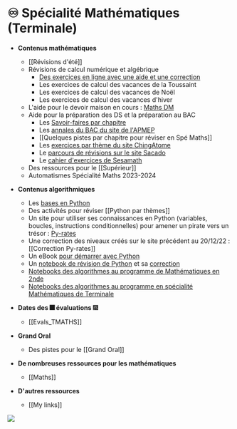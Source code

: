 # ♾️ Spécialité Mathématiques (Terminale)

- **Contenus mathématiques**
	- [[Révisions d'été]]
	- Révisions de calcul numérique et algébrique
		- [Des exercices en ligne avec une aide et une correction](https://tremulotmaths.github.io/remiseaniveau/remiseaniveau.html)
		- Les exercices de calcul des vacances de la Toussaint
		- Les exercices de calcul des vacances de Noël
		- Les exercices de calcul des vacances d'hiver
	- L'aide pour le devoir maison en cours : [Maths DM](Maths_DM.md)
	- Aide pour la préparation des DS et la préparation au BAC
		- Les [Savoir-faires par chapitre](https://prism-floor-4b0.notion.site/Savoirs-faire-par-chapitre-f786fcf015364479b8574b7c996f037e)
		- Les [annales du BAC du site de l'APMEP](https://www.apmep.fr/Annales-examens-Brevet-CAP-BEP-Bac-BTS-et-concours-niveau-Terminale)
		- [[Quelques pistes par chapitre pour réviser en Spé Maths]]
		- Les [exercices par thème du site ChingAtome](https://chingatome.fr/)
		- Le [parcours de révisions sur le site Sacado](https://sacado.xyz/group/eaa8618a)
		- Le [cahier d'exercices de Sesamath](https://manuel.sesamath.net/numerique/?ouvrage=cah1ere_tle_spe_2022)
	- Des ressources pour le [[Supérieur]]
	- Automatismes Spécialité Maths 2023-2024

- **Contenus algorithmiques**
	- Les [bases en Python](http://193.49.249.136:20180/~web/mpsi/cours.php)
	- Des activités pour réviser [[Python par thèmes]]
	- Un site pour utiliser ses connaissances en Python (variables, boucles, instructions conditionnelles) pour amener un pirate vers un trésor : [Py-rates](https://py-rates.fr/)
	- Une correction des niveaux créés sur le site précédent au 20/12/22 : [[Correction Py-rates]]
	- Un eBook [pour démarrer avec Python](https://www.calameo.com/read/006275542d7b71bd218c2)
	- Un [notebook de révision de Python](https://notebook.basthon.fr/?ipynb=eJztXFtzG0d2_ittiFUEuBAWIEWvzZKccrx-2C0nVqxdvxgKMRg0yJZmeuDpGS4pl6vymn_hykvMfch7nvHH8p1zumd6AFCUKZFOUnaVTHKmr6fP5TuXnh96qc4y1zv57oderqtkkVRJ7-SHH4f8_LS6WuneSS9PyteL4m-2N-y5oi5TevZIfaWdmicO_19o9fyqOi-sSmqVXaXra60WiXUq29fWaXNmda5thXZO_VNSna-v86Qy39fa9X4c_tKJv9ov5q90WpklzZtqZYtKz4vitfpzvbqqdKm0o6nURVE7lZgFnqx_UqVeldouSq1WRi-UtmHJ-K3UF8VVggVitO9roxaFqdT67xUaX9TRntA07yx_pKZ2aqMV0dRVUVc04zLBKMm8KBfJPNNDtUqYUqvEUl_p-qdMWUyS8EuZsSrXP4NyhT2j1mVSVWWywh5qq9bXFyBjrTOsuErKhYzxojYX-o3K6CDMcrm-xj4rp_SlLlOT4imP_RP9GKlvmSjUng4DbfIVdaRdr8r1dbr-eUEnlZ4nWGMzhpr21v8mBMWaXhU11vPRtDei6dsR19dnSSYnnSUqLcqSiCIkTjNsmkjs6hJLVZnRdjQa3eH8H6nJSL2oivQ1FkGbMHZZlHQihb0LPz2iATHkXyuTGcfDMPckpaFzc8oZptEdhv4jywCYNCG-w6Bb8rAhDjGvVWqFcdSC3oKSJZizqrRKQNILU62vh-AIHW9eOV0malErWhGkIp9j0j7mMehc1OEJBkxNnmQDekZD4KzX_2V5fWlSYvz1zyWW0gfD5UUVWq3OS8j6gI_8n_nIM_CoE25f7DOfg0MM1lnkfnd5YhfMud11ghez_dqTW9clj_mcN_uuXYYq3YesPV7_9HhhsKmM-LdwvieRUhivAu-V-sy4iijoEgUeX2HZEEcbbUJGRots31i0rYVvZ8au6qo_7f1LGJDEiKaZ9gYzXvaXVWegG2YTbUhLOzgIjHVw4LUHnxVzcstzK10HDUS9hAXBShU94ROhswEVCltpa0QQ5LVTubG1S2uMM4S-euV_p24Yw13l8wI_T1uqx4vO4kXrLtE7O8Ww4MaWcO3Iz3jkr_D4jZpDzFkz6ctVZlIRUq9prsGJpLPqpuejkfoC4xTeVHhGSgxtKoHWAdeziKTFQhQ1yEQaET_LXGgDTmSND9HEe2qTQQuTDKLPSP2ZBNtg0sKmKoc0ktBcgH4sa2IxVquirLxuwRIxf-a2FFUPTAICLHonyyRzekMZ0GRdnfWlaNqphd1MWgYFM7Gww2yAJKWpyMjQPohmZ7XJSJ9WbsT9Orw5nXqpMBZkKY2uZcVtJ08VOkaX1JWXjYy0DzYpVqZdil9Zc_isTBrOoEX2HSld_Dbwxj1pGJasK_WiQYSlLrEdnjMV0g_FAoAlyABMe1-GBtOe6oMzp71vaovfcSKf27MMZzSg37Ej560OppuTIqTfwRY1zQXzSaSzpCcy2ooqieFIYvaT5dKk5yI_y8K4LmsX1mInTNdvkwws8wanT4RvmmCcKlkFk0W9oepoQCzeMkWwXIYZ1C3NkgvoWR4w7O1N4DuMYC4wEsmFp5R6piLlItuQkUg4SCH8A04YagZsBCuM4XBGp2lR26p3YussG_YgDxiAsNvLX26aPmfqkDDmiSEdkojVvoAFj1XCroOvbWseRx7FuBoDkiG4SZWuSkzTF00Xsw706AeUrbeQ_pFgn4W-AI-8EVPVcElX8REjXbRASXiFpS0SXTHnMnWj0TTNJFv1B31fB_g8gWRYUYfAd8X6v0U9iwllo2a9yRdNL2iX1lmvyMITO0Onll3BwCY7FtQrKBAivc04kk1ULK0YkEw3aWMs4iZ8AQM2aI0QqWtjF6QjSj6AeFWsH3-C5AELW8djl6Ismk1uIgKy1B7wE_ws8lWld60u9I5tG9saLANbrGaqz7aBjRhjKcfIabbMiqTzVkZyAWDVl4MH4uypTc7eolDW_4G3Xpu0Tas-fhuoRzFHxCSPOJrBKOm_hvhDIBKhNzGIM-zfyGkIjYIQ0Bz3JABfW0FJ4KiUnpmyoUy0dlrVyUMfQ9V_h6MYPACNXhhFTjn8BrtguW7N-02S0PgHw2aH7NQyXnA6n2ds8B-MpuTdg6gsbR2yZh6jBKtZQM8YK-EAOnXyrNwWsentfXMk3HQACnGCiDnzVQLMRRZRrA2xCVE8OFUCPknnYYYERwNDuspwPsskNZkYHlJpomk6ntP_0VOY9r7d1Z5HOoGaH9Kfw2nv94fjEfopCjZJPIWoxG0J4zGhEuch807kGzxK2mELbwKg2Qay0x6NTraFYCX5LuwEh8cCxMlVM-UZe1XkP9BB45BgKVcJO1Hkr-B9zoEYrILo343O9P2-N4wiz8piaFID-3E_jHpwsB3NOTigc17_O5wQdjqFBYR8jA05zldf4n-lNbJaogmgxxzqpWbzuBnOwHY8ywu6zIsrba0AkiY4ErHaEI4E-DFJd-BH4J0ZTrsMgJudilVtXORstK-8Q0ee0ZJw-fsJCk1-T2fB4adDH33yvIPfiLC8hcCq7kPEuppZxBMkD76dZEc4LRIkwT9toIACWXlwAL4SFlczGnMWxYPJdMChLgvI_fqa-EFQQ3DP9e4wTCfk2uUpnu9r693laCMcsyPphnDFsQGJouwSwoFXHBxrIE1EqmP23cvZMMQ_vbqgIAD5gSzfrDY4VMfBFuLIRaQQHkwl864nUMrfTcZDdYh_R_j3BP-O8e9j_PvDUH2CH5_i32Q8fhkrX2gXOH6EkHMj0I9p2EbFWQvL08mQ9N69eaKM_lmHmNK7ljt0dHPOQ2Vab5OoYi3cCzpGlxAYNeKceb3OXZhlPicQxO_w2NY5eKCoQrTXNawjMaeUje6YQqzER_JUInE1xWj2-vWpHeyRa8jBJaYj-LYicWEzhiWpvfp0vCeTQ5UZEbXY4WzJ7_csrrGcxUyID2YsPLeTcZxa70nL2-_GL30g8vnm4KSsMXj-HoNPwuC6Sj8UX6v7ZOyvgpHyB-Kwtwy6I9jhZv8cY4x5HIQcitWPnk1eDtX9837wNmM29G64l8pL_ABxNJ8WQ8yboizQtYD6fRkG7rgoQtHh-41bK69nPqKxNNbDUZGWhz3ow1900NJl5Ld5OB4Pdmi1lvPfotUO71erHRx8A-hUwogIsAq-QUr2I7a_5CowTtrBBTCDSwrGMbrMtavLhz6dIzqdQPejQPcJkb376HD70dH2oyfbj463H328_egP248-2X706fajyW4WqcrCuFt55Oi-eeRdYThxDSGQDbbhMNk-RfXoTA0FO8Q-SbiujVjRBHuPj_eIj44FfYdMW8cp1RLmaWjjLUef_VLOijcWZu_x0d7gNyAfi9bhaCNHA3CyYDxiyVG-A173-Y0ljh9nLdEsgOmzMsl9YhRanSPZONiWegLjm3UQeiLszAEJ4BBO-oalSXRKyCsZkan9shEGCkdc2Sq5BGQwy9FopDSIjJ8zjoGapZJnG--8ySG24QEpUsAOIY69Mmmdwd3mZN4CQD-xZ8R8J9RwMlKQiWCUtNQRhJWGDJlPXmH2CL9UanYyo_wh4SqZHjTx21hwhopgf3nT4H656mx9bRmSSQqaYohC6T4FxpJM5MRJHs0FftcuJMVCphE0dDU8H5Oz77sfDTUMy6I1-birLGnj2OhQl0udVqQacHA7qSE-DBGD9gAi7DpRYs23jt4s3ucS3nEqKzFgdGonFHC1eVjEG3RAOF64fBeaXLwGrRWGAFogvVd0MfElAM0E1c416Ze4ybsd-gPRgIl-NFIv9uGtXKlE4nkcUMF-McHtUI5FyktWEKwHM_6_NJINRUBdnqrJJ5Bjhf9ak1tzZZPUJcCa9KmIhDIRzBE3N05etY3vSWULHIjDcpi5cq1d5QNqGGSkCMVRUsk7hCH7x4faFm_MEuGNuThP0Gl_wbAiwnvJs_keMMYsUc-eqfnMC2fc4LPQ4DP__qj7_ml4_9S_f9J9P52e6e9VM0iY5XizVRa1ehpafbzZykatPqJWdzBjbWBcYI0Ud3jJciIbFCbPQFBOuqZDBgievkPWFB25nRWl0Bgg5oMlkG8Xiw6fJrDpb1R6TmhJ4nZpUZQ-W-wkp8KajawcsJAN4QKv9TqtWWdK-OKCglycqpu71Dh3Y-CdpBHwLbRqahFk0lY4ZRp9yzhNqxvHISEPk4GtxgrEV023z56Nt6S5HSUAOE-ncPZv0QRtX4oJhe6kZreH-NUBehsn306kdaPgjixTUVOuwZFx8DlUw9WjFQWxcuBsCpY6Ywv7G8KOBfVIYMy8qFNigv6mLaf05voa2xvcrRD0iApB4xlmS1I0_awoXWMUQsiRTiQctQ5Te5WGQc8TgrgAhnepcX6P-UKa0B-1OAmEp6jMilQtlYoBrka067vBDjxCfYQOngzsVQoya7kt1JtSE0UlHKoEoNf94wGgES-lORR16yrUsZRqRcr_LiXCbfDFibhOtnDntHcy7b0NcfqSwsS-BVL2uaRyexcxJwb4vZM-Dk4EqzX4dZzepOADE814153tYmlCjnNMPJ-CfANSFseqry_x14AiFt3yl72xGHjz9HhvRHVyBEK56pFLMo83-Cenokh_vr5Ypqb6F4kghhpkDorTxBTnpuwl_n7SQF0j7OpZUceM1A5pdRiNKOsr08cbQX22KKVYyTaPioYzod0AfsTzlkU8bW1L3AnFCzsEvo2wkw5hJ-O3UHYSKDsZg7RtXsEHSSzVGxobKuGdrv1vn3ZpPvLQrQVHTfU8168E0k1JpYJXefWkXYky-1GiZFG35JWIbnBKd1Fpg0hDdfhB6CTMYxgeJ75-N4QxcaKHxOGH055o12a5xtdoEeszc7o6TcnBu_DXCKJRsNyjoTrmoPCnDwf5Nok2GWwglX8sLJXR0X2IQfzG3Bcq-cInWxeNeg6ub8tBPmboY0E-n7ygGor1f5JyI8RdJisfe_YZtiYUw6-5NiMUqtCbmtBXmQXvVlJITyhAbA4ODtU2oV42gaBIn0dL28hGPZn5cvZQbpBCS3CQqBvIHBOXT8a8CClwotCnv7rTVlJ7hg2J3WGoVys1m9Yo8mSTqi7h3XIEipJIfmaazGft3kkdTyat1ghpaqKYhqtQlC5OsjAJKFZycOCrE_H3ubYU2jg4eOAg_zGd4SXO8HfHB5d8jpexnXqpHjUpdrhhOUgmZxIKHik7Az3C8vmEz5oLy2wa6sqXfDRUsJoaNho-vU5skGGyrPn1X7GGy-BnyeJ-fXDfgveaD5RFpcuTE46sj7kGUsqzPKSIAdRvWH4DbB9ugO2_nZtMx3D7ZsALEEH5HS9TjTf4XmD7LbPdDqBvWtHtgT7eddvhZDuecYd8468Gdx9MdTUggiIRjwhGJRyo01Gd39gDoqa8L3Sa2kB1P8hTSjCfYBwmga8_bwsnmnZkQrB5g3nY0Bq79LdvtJilcYwBQjeqYCxsSJ7tHlr6Rbtqfv0d1Iv05xyxKJsbllfRUQRC3LB5r29dneHwffmezP5IqpoEQhjopYSuv57lXAS-e8ag_LxKF1m-N5XdoG3h8hdvz4l4fRKlRZo7D1GofjSiq0Wip-XmEIz_3zHKq4Tcoq4lb0EXTt5Yc0f_9CFNj1DhN-MTa5knYnkCSHFt_v8uBkQ3UNIrzqj-WFxZiQpKWY-aZ0UKMxGTWpw7KOzCBPFszAWj8awAInN0fFLPWMwzcyYQVW5t-Nj6FreCr3oNFgPnbaWQo9u362ti6dJfmZM-bL-aqjjihdlCL2k3p6FJH0-TfP0z1UOeNnfUHfmVlEabxW1n4S5Py3QMGOUSbBPzaoIInn7oYJnP4s00RaYVsequJczCwN3btYRGLwrbXg72dbdtRxWNpyxoC6dU7qHGWV5P_XhNUg4bh--arYTj9Rdu2KpGbrwvo25d-AC4OzFOUXDtMqaQm3Ll5CpiBLv52DwLbYp1qeHv2G5xGFl6e1FcCa821uFDRd84LU-pW64Z9nv0_BaFKMPqbyj7BV784y4eZbUt0SOKKHXuSZBupfjXMqnb-piQiNoMZvJ94dAxBLa-2UUYnjIETTgp0VwlfDgIRIJIrqruXw4Iu4iINFRJhBLE_2ATaicVjpLC1DZi8ihtcSlQQJhEkVu4PTLzCidzIlf5csrOHkwbFIXD7mErtq_jOvbYbSAy006-bNB6jMEBlL1Njga_vg_YRiY6jCeRi1NeKJlKH_2S9HCXvD6AEIINM8vARKTOX49ovezNcMee3butbEs6By3iyy6kOEhylLGyoXqwMORvmEDE7nikmjqluYF9LaCAfuY_7wwNvmBGYGW92Pc3BjxWcHzBbgM4tLUk9MUHqVyGdPElA2g-0mEcaKWvbmi3nRdPpJg3ydD3TD7LAB4pzwTSUxVNJy9UN1CgucjNH8-hUCzm5FxMZP0Y-PNwon-nvQ6dIotsQ1I_SM2ig7bgSG6ZNiru8TsWSxtf4rC-MKSUtMKOaxbvJO1fhu_dEIzvHrEMu-MOU3MXpTFmM_oIkE9uiYAlaUrSJmatTFLKjYhi1Ko_c9-XVX8wG7A75bXs3nS6Mnt4uTLy4jIiT1rw1SmHs-zP8MdsqGb4gxpSJX7IKJV00TvftRAarlsvEdpS1R79zjebI6e_0X--dFSdJ46-MORtIG15lRVVZuazLlitStYS_OmJMlmd--8ifcEqvUPj6B6pKH9_v-f5-ZWjXo_Tc5Mb_rwJnr749i8t6e9y2gxpY27tLmaD3TgDFQq1OMAD4JbVbabGi0apSbeDgB5787VEuWOOR_OaKdkVqpDgiYPgN8WCliWMNeHlsFhNa4UuKMpKHcjxbb5-O6T2X87o7H0bm3o6PWBahTZKctRsLq6v-Wtrqfj2WHout67USiL8UqO9MuF6xjv09FIpuahmCBbNw8H7XPO4XxKJ3HaIJJKpnikvx_3J8HjsI0xi6asIb0CGfIddCbzjNoMR3aKhWiBj5Zs_Fybkk3yhU4sUb5yBB_YXd_0V55xMyJneWUJFr6506eVpoS9wUOUN3f3U3dpEgLjvqTzRv1zR3cQ3jxnXheolDBV_FYovl7XYqfudps37wDTotBdChn6Sj575XXeDhp20Z-xztgPJJSPpjL_kc0dNDaJ2gr_NMsz0WTSRFAF3LnTtWOpWlNKxv9lEKVMu-9rqHpYkC9iuxgrHzmq8WJG-tws-p7bHzvP5glnH0QehaishxubTJKG4jDpzHRjvkiqf1OdxLPJdt94u5dFtwdoPRIaVrkw1arK_70WFJqlcwp7DcW0_roepasDoKEvx0f-GwrcuhHAmrzOBna90HZRZU9r_NaeYU18wu6DcblrPBWbRDQfYxLlkfEOh5DJJQ3FkuLPp70JL3PPjAIYw9Bl9ZSFM3anYglNkJOkRSu8-DsAm7CeK6PgcOTOIF2rZTRMYjvJTRByyNTw7jgcGeiOXtM_g2YWvUvrEdfeiyAwtk9ez-ItdUPcmFHr4SC59QHGh5KMEwXL_P3bhXg47s7zWJRWKrnRKfy2Mw-auTm2SM9gTv-MI1mx1JS1JNrhsAWqe5hUXbtjzPeTvI2ymaXVKV99pcFpzbsqyKE9zWj4e-V6mGeYC7jmW3zs5wghLGIZTfVlJAh_tRqsrtMkNNiBkqPD295ePd6-C_p7DV8KYFYaR78_Fb1dXnINxp1QhXbbrOIoX0jsagbme9H78kYaTS_y9kyftH6c59Cp6H_74P_ZrOW4) et sa [correction](https://notebook.basthon.fr/?ipynb=eJzVXUtz48Z2_ittjqpEyhyabz1qxinH9iKuSTyx7_VmOBEhEJRggw0aD11pXK7KNv_ClU2su7iVRTbZhn8s3zmnG2iQoKQhx0rGVbIE4PTr9Hmf0z2_NPwgitLG2ZtfGosg82Ze5jXOfvm1ze_Ps9tl0DhrLLzkp1n8F91oN9I4T3x690y9ClJ14aX4_yxQr2-zq1grL1fRrb-6C9TM06mKDgOdBuGlDhaBzgCXqn_0sqvV3cLLwp_zIG382n7fgV8dxhc_Bn4WzmlcP1A6zoKLOP5JfZMvb7MgUUFKQ6nrOE-VF87wZvWbSoJlEuhZEqhlGMxUoO2U8VcSXMe3HiaI3n7OQzWLw0yt_poB-Dp31gTQRWX6HTXRE-3MiIbO4jyjEeceevEu4mTmXURBWy09xtTS09RWmv5DpDQG8fijjJglq9-BuVhfEnTiZVniLbGGXKvV3TXQmAcRZpx5yUz6-D4Pr4N3KqKNCOfz1R3WmaUquAkSP_Txlvv-jX511A-MFIKnzQDMYkkNadXLZHXnr36f0U75Vx7mWPShJo3VvwpCMacf4xzz-WTS6NDwZY-ru0svkp2OPOXHSUJIERT7ERZNKE7zBFNVURjoTqezw_4_U72O-j6L_Z8wCVpEqOdxQjsS613o6Rl1iC7_nIVRmHI3TD1eEtK-pSoNGUc7dP0V8wCI1CO6Q6cb_LDGDi6tZWqJftSMvgKTCYgzywLlAaXXYba6a4MiAnfxKg0ST81yRTMCVywuMGgT44RoHOf2DTr0w4UXtegddYG9Xv1N8_x8L0H_q98TTKUJglvEmYVaXiXg9RZv-T_xlkeg0VSofXbIdA4KCTHPeGFWt_D0jCm3Ok_QYnSYG3QHecJ9vubFPrZJW_mH4LXnq9-ez0IsKiL6jVPTklAphJeB9pLgMkwzwmDqKdD4EtMGO2pnEdIzIKLDUAM2F7qdhnqZZ81J459th8RGNMyk0ZrytL_OKh1tGU2kIU3t6MgS1tGRkR68V0zJJc0tg9xKIGolJAhSyugN7wjtDbAQ6yzQoTCCfE7VItR56ufopw159aP5m5qhj_R2cRHj93mJdXfSkTvpoIr0ykrRLaixRFzZ80vu-RVev1MXYHOWTMHNMgp9YVIjae5AiSSz8qLls476Ev3ERlUYQvJCWpQHqQOqZxbx45kIaqCJJCJ-JwvBDSiRJT5YE98JJoIUJh5Em476hhg7xKCx9tUC3EhMcw38Ma-Jxlgu4yQzsgVTxPhRuiGoGiASIGDWOJt7URqsCQMarCqzvhZJO9HQm15JoCAmZnaoDaAkCTNSMrQOwtllHkYkT7O0w-0qtDmZGK4INdCShEEuMy4bGazQNqZenhneiEj6YJGiZcqpmJkVm8_CpKAMmmQzJaGLv1pGuXsFwZJ2pVbUiZDUDZbDY_qC-rZoAJAEKYBJ42sLMGmoJihz0vgu1_gbO_KFvoywRy36GytKjdbBcBckCOlvkEVOY0F9Euo0yYmIlqISIjjimENvPg_9K-GfeRymVdKOtcZKGK8_eBFI5h12nxBfgKCfzFtalUWtIeqoQ0xeM0YwXTYzqJkfedeQs9yhXds7S3foIbxGT8QXBlPqpXKEiyxDeiLmIIHwd9hhiBmQEbQwusMenftxrrPGWa_dADOgtRhu2lsQkaXZDG8b9pulReJrb4HXWXCDttuH0994_k8T3fj17ftrui8Y2cTbCy8kkeSJEXANg8CVMHV0lOtS23aMUZTm6JD0yjbJvEwwTFMEp0uJEMsfkFXv2clnYkrNgmuQ3DvRfAXRVeUo0eV1aXcJ6THzOpJArAMZuhCQAY0kSzV0U0sP_X3oYY9df-2BO7WIZNiY8eq_RUWIGmfFqo3ZIdpGLG5aXL4kK4NYCnI9qTInMFPR4kZIAnv-Qwqa9LJiiYEOyXwgjYBJbLNxoERbpSIklRHqGcmphHfNnRXL6N_A_bDHdcp9JyKwikWuWyVkLRing0zgeLHMgrrZ2daufmV9h2lgidlUNVk_sSJley5l6206j2Kv8lV6Sq2Rl9-0nogdJtq7vEeorf4dX41EK0GzJv5qqWcuRbgod9iADWKSwQXy27CKBN9EIGnIPpbshuDIcg6NUcc1gw8oRc36dP9EfnZip2-12H2gT5_ehUmBZwcTtMazp97UrPmIjW09hPHh_zeMfx8qClrAr9Izljml-bONSwv_qV3gi51-tqfSYHERsUH0ZDtE0Q9sEUuCyiZFxoazaj6GDAy1hEuIhsjzTDe2jr7W7t1o37177Hx077RzYv-_Fx-t7q5h2IkzSiy1WHqwfcmUEDVNxE07a51bcQJI7mMEDyQAC2QZgQ7mnh9GorFJrIu0rXiwH-luTxo_1MFzT2dQdW16bE8an_W7HbRTFPSTuBZhiWHJ1mZEealxXWo9EOvZ0wpLu9BagpsOxaRBvZN-JfOefEgORtjX4hCRyxwml-zdkh9HG41NgrWw9NiZJb8R3xccEMMsCP_VKFnTrHvNMOBRmd1DP4QOrWGI8RMzxH07pQhE8S7txjJHR5vxvaMjorjVv8Et5TCEEKNsJJv3HPnNb_C_RIeCN5oUDMELCNScjZX1ABcQa5hPHIRFfBtoLeZhES5ziL4N1xKc4fk1LgCszynoLrEuGLuZyzxMHfez_GRcfPKV5-Sp7ceytNDeNk4stZRHa3heIGgrO9L7_ofrzmAVHTZlop8yaL-lPlP9dea3wKmxIcs9hZ3JEaZk9V9semIeLBVsk7YqREMdh5x8AA55_NrBJhO9Q6uxZa33xIPqHXdG-_AcB577Ju5spBX-IgZiUrXCMf0QUe5iFIkBUeyuHKQmkO6IbvE6yhAhhbAX1ld_JUJVTanPqZMJIiR5S4grENvqjvhebHUbmAvqA7CVZEtVdvB432oTKHMWwtF60icQ525UUOKndWK_ZVQVRxlJopKymr55O23bzIdRUBT-owgQaxRWVByk5zArSZ6Zo4KezAjgVZPwedPrtlUfPwP8DPEzws8YP8dtdYJfp_jpdbtvXY6HPlMLj_zShXCE4LDMhwmHyxht0rT1zH26D3M_ahqPXp7alQPZ6WdlFSYmDFVjlhSE1lZhGZmibdHaW_2N6Cj1yAcNJZBjTBluwjT7BfkX_A2vdb4AEcaZTTSlBe1KuNtnO7NL2R0iZHkrSYCcwsMHzfxctw4ojMRxbcYgGCcjfmV7AFNSB_l590AGh84Mhdfd4FSJeLNmCaPJLkxl98ENsWE3sjIm2kTd5Oub7luTA3m93jlJTnS-2KPznu08yPwPxVjqj-SsV1ZjmA1JsbYIwsuansX6Ob3hMhkQ2RZD13nXe0vKdRvzYXZ7cN_7ThUrVTQ9IGQ_VrMxLZfqTbDPsP8NfmEvAiYOduK2BYChW-C0N6Wb1tSkg0RnHRbBM_k8NcHWeaiNwyfM-bR01X8vupImHbPMfrfbqpHiJaPdI8X790jx3l6phEfN47FrJpg9ZPnR0XfwTBLobvFbbBDAJ7Xtmj0UE2A3pIYYYX3MKV3BbuQigCX41EQyICKx2z-w29-j3a--6m--Gmy-Gm6-Gm2-Gm--Ot58dbL56nTzVa-eUrMkDtMHSXVwH6nuleV43ETuodXuB7I5Hu9pE-WS8blGupyXOKQ0CtFVSPFgsQwkP1KmCGiAg-ejA6LlkTjYtryiEgELJK5eoMXo7CYHwbgUqtDtB88HB62PzldfeOeCP2Et-2gp9vmoVfNyWPdyUPeyX_eyV_OyW_OuDq6uw7qR66Y4KpjPfnnTf1vPT3vlP54PdvV6Vb-zVsoAQ3rGtrMm530H59aUAczBMOAOSZHA87xMvIWpH4JJwBlasEJJb-LzFvMgS58cTY4Xw2bm2ig7NQkpCEFK4cBEf11IDooW3-rMu4F5G847nY4KQJb4PeU0XThX8m7tm7FXiNG4Q4pecJQMjJKFfh55Scg1LzN4xZ6-JHY9I8BeR0GKWIsmkHI7O1NbSGJqPDC6Y2tnano2pTIb8gFkeODELGPGhRzkIyfbOjfTVZerO83ug1RqUWJKMN2k_IgXiWRJpdwktRIiSG3tiC3IAQ7TfAmKXXBA8NDpqm2nRXMyqUGZ0tq20abO54GfkTDFxtViQxx-QgatAUio21EizXt7LyZv0t2PHEpLmhKNygHFul7fLKIN2iBsr47z64DiIYW5HodkoVvUG9XgIl9ypIzQIE2LsgIX5HGb_kQ4YKQPOur7Q3jWt8qTdAtHmbFeDPCwH8AsZTjLMtaTmWzvmx6FIKAmL1TvBHys8F9pKOVcACzle9C_Taq1pGQ5U8R2YO_HErhWzP9RSdf6SeymFMQ6c_My6DZLS1uHSaAgwY4i654qK0x4xNbNMNmUVZRTT6jvQkIJkJp_QrciJA68lxcHMPmmnnr5Ul1MDfu7AJ9bgM_N90H1-wv7_YX5Pqx-n0wug59V0YkdZbQOFTlQLyzUeB1KO1CfENQOirLMjIqpKVWWhndT4T7Kk0ZAKJcr-W022gx-2yyLKpJhGieCYxiWH6z06mHGq3CCB6vhnfKvyIKVMLofx4mps0olec-yk_Qo7FNtg2dGrlagWSpLMO-aYs5cr3KR-mGabs28EoPApLZQRVGgDFqyvwwTPNBPAbW1HxIjdjCQVVcB-apo9vnL7oa8KHuxRrXBk937e2RN2ZYipLY5CfLNLmol0F6Z0j9-h_Ujd1GP1kC3b5Qu87X3I_3psrWbBSzVXGxKpkCcU-49JW1s6qpCPtWSUYR7AVeQUjlpqGP90TmBNxtM9xVtXlKDmI7LaDfMYWtM8SqwuJoFHL24oWitkyDtH93Y-G0tV70q0bmlh5vP-vdGgI_3Yap7lq7HI87qletT41GHAsAm6znodnYPAz9TAzGxL-LcJ2ZortuZVIG1ugMltHY7yzOgszzuCNM5qahmFCdpYU7Y1A0Rr8VAYIc2yhCdXnnkfsFp2eWY2h7j2QojwxXiwJKtT5XypKSp2h-ulIO7ZtqqsZWpjeDBoIFjROI1lIxpjwwRiKIKWJXA2QyaoxbMdp5KsSnqwVmokVTbO2bDLqe8ynBuKpKtt-ETTRpn4Jh7vCFzKsTT97g7TT4Vs7kKlxKta1iLnxQOLov2QEtlFLEvIy00gTi2qJLQlkd1ieZ9oK9FcnWkmsENnlrE89Xq4YOumIbhi9FBh446kIPEB1f4VM1ojX4WdK7F7K-pNc6pfFhSI_YYGScXaWDKF1IZEZ6HhRsWCrkaUgxcQiq71IHtjTBrDhd215KjM5EwrH3LEiwATgV3Lfi4r0sSMbjVJXJ7FGetIPghxPYqiO1178Fsz2K21wVqy_ysCXlSFQj8YHuYMQ1y89dpFecdY_SXZnVxAJILdi3qMG8vBa3y7EkLEmYOnYTzLC_RK6kqGzCpw9IakqBtPgiehHhCdqw8cwTLJkawo32i8D40EkvXYrqhKXEn0mfiTHPfp-DDtTkJ6vSC6Q7aasSZn9OncxbWkdZrrWnjv481nUKgI60t90tYr3r3qmsqx9LdiXaeepWnfuVpUHkaVp5Gladx5em48nRSeTqtjt7dUaN_aQqAZoWmsRGmkhlMMsOEXE2N04wqSVf_QXKa3M7EW5rEnCm6KCKe_JnrHm25Ln3JyQVJIhtEkqqCIYX4w6Ojvtrc87dFvNVRTc7U1goUhlNzuNKWOvoQeByLrWZYusSwvS5PQsrJKSdjDpKX5_oM79lio7Y9uZAEbCU4AV7tZXkSRBLoZVNTRqbBTCHHozRLr1cKQFs6RRgL4E3FSeomwhkFFJI8OjLnVPB8FWiKIB4dPXEGdER7eIM9_HR0dMP7eOOq3LfqWVH2lSrYrJemQM4efaEEHUQii5oh7zWX8WvfnnKc89bQ0SU_ZP1nSr6IDCIMFhV__gvmcGODDTK5eomwVzHUG0oxYtJDzBo_g_HbP9wtLN2-nImC2a1K1z1OG3b5RI0UuhsLy7UnPzovcFN_jta0Qb3M7-9VcNNjeT5gyT1iGX3M0vhU5G4P33sA6AGiB5DeSMpSe4DqnUhhax9wfeoHcH3A9QHXB1wfcP1jcwwGcAPADQA3oAEBNwDcAHADwA0ANwDcAHBDwA0BNwTckGYGuCHghoAbAm4IuCHgRrvqBXbF-muu2F-uwihwnbHt7hBMTEpoGjFVxEz2csXuGe1h92rbjB5OUfCqywZnm3HSHepb_s-coSfTBoWJSRHOZ2Rke5wACJwDJF1jLhfnRmyjibZYN528oLKNM_TDKDCHO8vyxAKOtDIWH2Ictl1CPTfH6wPR9F1XWthmdDQm1rZQor5raeesqvjzU0hbac81SSJ7t0wvo62wiNiyeKPC0jzC5pvTGDL6MyleFqsshJj26H6bywWfsKwf0eoCoyWFl2tl5F61ZF22gD9mMTkC3AhwI8CNaAmAGwFuBLgR4EaAGwNuDLgx4MaAGw8l4DYG3BhwY8CNAXcMuGPAHQPuGHDHgDsG3DEhBXDHgDsG3AngTgB3ArgTwJ0A7gRwJ4A7IewB7gRwp4A7Bdwp4E4Bdwq4U8CdAu4UcKeE5tOd7Y7CgxbZ9P39OXijBZw0fHEM3EkNdzp044MYG3KhA6zgv6KXHz0KdVRN2tL7AL-GOtwx5vSU9pNg4aOzoEIIrp6VriHE6qi3Zj_JE8GFJNlqRcVetXwfuZzYMXA-FFvKejJpWbi4i0kUFP6mMQWco5puckDqs9VFFPswfFwylGAWTJA4tAqnMIDYZY9i2NkpkbYcxIkvovBS_Fg55G-y0BucDJ5rFA4buHKjnMu5MGp1R-yemFtepA1bZMVpCuKT6SyY02rOLUgTb73F6nc6yHNeXKuWUhyNSlqmLuzUXv1QMiR7lXJvUxHjL4KmBn9ooJkH3cUUp6MyYuO6KUxtx9ULochlvY51eZ-VOTBWNlROf0oDt0GaytVJbsWVwb47JznH5aYriqXY7TX3M7Cd6IQtzTnPMmRpvfJKTkeEfzmNCWRKskzl9hzHN-dtMyS0LvKSIMsTXa3yJ9tVX8e3QquFvfOhsg1cIkdlVHzYzazR0JuTkrGz33JeDR7QV3U0yipNouUUQa8cKSe9Q_H-uZeX1b22ZGM9ecNXXNmGNpD_XR1ieEgbJOb0fXFdzdMZ9cSIFM8KmjctssaFRQqseIIJon-QCcHJyRgp9gm0Q-RO9vJGVI4QiaLY0WbPTCucgXfiaTcTjghB7UNQpFg99OjmDVIph_W0RTLjTi7jK8NKNkoka-sNWvVhhL1qbnvj3S20RxedFzHPCrVKTPScV0e2h0kRSPVVdU9MaNKGMaeaLT1hVXPou4zfrQdSD_TBQ5Xq0tiKHlM3KdW9UiDiSigqgbddfkRGFnGJi_GmtkEqQ-O1QW79aa_1lm-JWCtK_JLwkvKFfDLjtT1aeDfVugenTKHcq_sC4JRj02sVDGsLuK-aob9XNcOjl8dm4aPXpHr9ourhjUSVh211ij_GbdUfUaQWb_A8xuuTnjnE1OvTX8Ph7idEnqlRRxWl4BchzKYYeuV3ftzZ4vuSWZV18OzQnGA2JmDKV9ms2YNluS7dPSmnAyE0-dAzFBqpJs4X0v2fQbpZGOjJYTsvQttLuSASXJxcSuyBCpUr5Q15YeEVd8DxNb6UUcSYXFLgGDUcoeDuRK1OGhU8OYaWtlWNVq7NKkZ0nG9aLFQ_bVYsBpR7qFybstdEsuM1x74fJY-_tjfvkuda3WLptubujOJsfGGjTOk6YlOjISLQ832Sh2KtJJ5PKX4h8kA1p-nPSdZsTVsc9zHK82AyWYYH-LgM5cONgx4_5is7Uuxlc4qHaVtN8UCAdDDXFkYkdN3bom4i1F21YNTC0sEI-pvvN3Oik4WGMueZ1JWX0l3HxrShJS-jOIvCi2nVB8kSluN8CWbiLa_MDc1fsqau4Ni5sUl0urlv4PXVbUqtnvtX4SLki1bx9vsf_lSifpfdZk_FpdbqZNbIjQspbC08R6Jhj0d5WXBgWCMJSPsCgcal4ot55KY5vLrIGZNVprJ1Cm4CdFvQep7ABiM3yE42oLlCFsRJpo5k-9Y_3-8pmTs8K2vfdDkMnp6wOoAWSnxULM4tMP5zaUvwbRb-ldwCoZaho-qWYVnt92BLw5VSUlF0wazZv19L7lV48PBKqHZu2Bud9sejwejk9Ph0QDrsPdahep1hb9jvDUbj_uB40D0d9eq14B-7mSJhKtspMgRmkZE4zV571DVBe7EaM8d2BbebBnUVM6Myz-5YSlQNHGq5J_k6tFUPpmK5dFW2jsAdm0u2zHVkC1J2l0FttTt9ug0Sw_mz4BpbkWxpboau2oRwCH6mwx3m45JudXn3nH0EW2iOrtybtPlWjNIOr95tvX53F3U6adg4oRnkk5dm1dU8TKXOyA16lB3J7QjSGE9yRXRxXCRITcxxbkf63BlIToRVbqKomepG4iflgEeR-PG58HujuZ2STGCzcN5uOyuceEmaSc94n8oWtfvDRi0Vor8j6mGDrbhK1Zrp1JiLi3mVVJWtvnDTO49dejmVZw_lvz4QGpZBFmadotxqLywUVVwJLA_1ifNPHGCoHC6Zk_j9ZJto3auC40Mxv36YwfW9fMsx7Hsxru_DKIe592hOUfB9mp9sa2645oHmW9f-uObD_ZoP9mtOBX-PIuA_OgJUNcXTcJFH4r79GORW1RankL_lMj3fnLybkSvt5xfirtBhbNiWF-Jg2_M4c8-3Z3DsVUjmjjNJmY2tU4GuL-m-Tjt0pYA_vshCqXKwBxXG1kGw63EC3qbOkMWXUTmymiKn6BSkEHLI1uHRgXsYumvFI4fshKb235kxxX_VM-1TQHo_TZ1gdQpjJLR1vyYJSP8kykzJ9ZbWAv7oglXbbC5B17lBlpM1rH54gS_2fM2ML18qbTQ1btkP_foPVvh_TZ0p_T__yZEodwCOSp2tVfZOGq_NvVnkPokFjsHXYL4qrrVxofqtwtrg-b6U2b1U47NN9bfJ04asAq3qp2rQ8klFOTI1yeM6WqvPnxKaCzuogAKOe3WHiHlGoNFZvlU1Dva6-bfYF3A3SY0q2mmy60hWEKRlq_5jW43dVoO6VuOaVkO31XCnVqO6VsOaViO31biu1aCmVd9tdbzTWCd1rfoPjXVa12r00Fh0Vdjjmg3dfzrKkiArt7ftijD6KUjoCN0y8OlpFqaQgbfnhgxNmG8AiuOqcPgneLuUKGnbEqs8DyDnCqhzuu2SOiRxtgiTJE7OFyTZzgoSD4turoOEaqHBDOhhDhl2DuqW-mjAdZa3gFmEmLQwAdH-ZzfP62dBzxd-rNFnhm7kH5txvy5vuR4rPadT2Ek5j4E7kcagc9wZNn79lXqTazv5fnX7cL6AP4DG_V__F3Y7MDE)
	- [Notebooks des algorithmes au programme de Mathématiques en 2nde]()
	- [Notebooks des algorithmes au programme en spécialité Mathématiques de Terminale]()

- **Dates des 🎆 évaluations** 🎆
	- [[Evals_TMATHS]]

- **Grand Oral**
	- Des pistes pour le [[Grand Oral]]

- **De nombreuses ressources pour les mathématiques**
	- [[Maths]]


- **D'autres ressources**
	- [[My links]]


![](https://www.pearltrees.com/s/file/view/274150552/)
